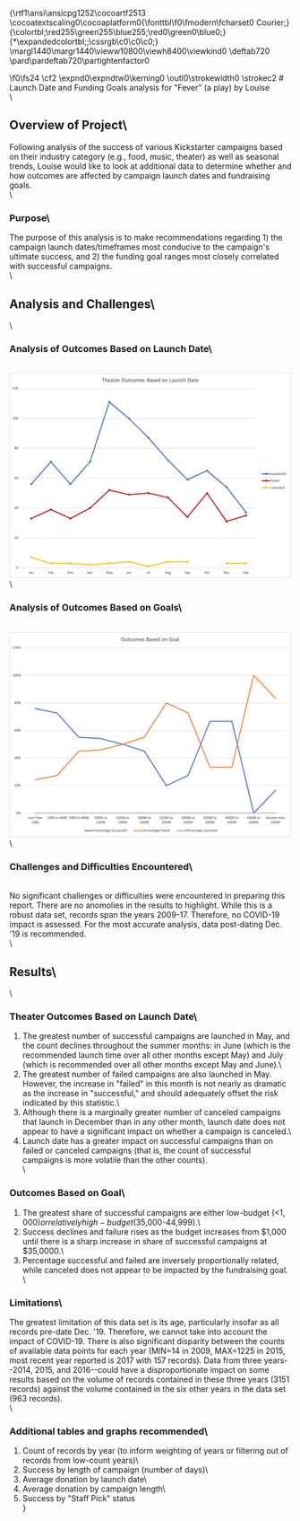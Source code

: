 {\rtf1\ansi\ansicpg1252\cocoartf2513
\cocoatextscaling0\cocoaplatform0{\fonttbl\f0\fmodern\fcharset0 Courier;}
{\colortbl;\red255\green255\blue255;\red0\green0\blue0;}
{\*\expandedcolortbl;;\cssrgb\c0\c0\c0;}
\margl1440\margr1440\vieww10800\viewh8400\viewkind0
\deftab720
\pard\pardeftab720\partightenfactor0

\f0\fs24 \cf2 \expnd0\expndtw0\kerning0
\outl0\strokewidth0 \strokec2 # Launch Date and Funding Goals analysis for "Fever" (a play) by Louise\
\
## Overview of Project\
Following analysis of the success of various Kickstarter campaigns based on their industry category (e.g., food, music, theater) as well as seasonal trends, Louise would like to look at additional data to determine whether and how outcomes are affected by campaign launch dates and fundraising goals.\
\
### Purpose\
The purpose of this analysis is to make recommendations regarding 1) the campaign launch dates/timeframes most conducive to the campaign's ultimate success, and 2) the funding goal ranges most closely correlated with successful campaigns.\
\
## Analysis and Challenges\
\
### Analysis of Outcomes Based on Launch Date\
\
![Theater_Outcomes_vs_Launch.png](https://github.com/crkaide/kickstarter-analysis/blob/main/Theater_Outcomes_vs_Launch.png?raw=true)\
\
### Analysis of Outcomes Based on Goals\
\
![Outcomes_vs_Goals.png](https://github.com/crkaide/kickstarter-analysis/blob/main/Outcomes_vs_Goals.png?raw=true)\
\
### Challenges and Difficulties Encountered\
\
No significant challenges or difficulties were encountered in preparing this report.  There are no anomolies in the results to highlight.  While this is a robust data set, records span the years 2009-17.  Therefore, no COVID-19 impact is assessed.  For the most accurate analysis, data post-dating Dec. '19 is recommended.\
\
## Results\
\
### Theater Outcomes Based on Launch Date\
1. The greatest number of successful campaigns are launched in May, and the count declines throughout the summer months:  in June (which is the recommended launch time over all other months except May) and July (which is recommended over all other months except May and June).\
2. The greatest number of failed campaigns are also launched in May.  However, the increase in "failed" in this month is not nearly as dramatic as the increase in "successful," and should adequately offset the risk indicated by this statistic.\
3. Although there is a marginally greater number of canceled campaigns that launch in December than in any other month, launch date does not appear to have a significant impact on whether a campaign is canceled.\
4. Launch date has a greater impact on successful campaigns than on failed or canceled campaigns (that is, the count of successful campaigns is more volatile than the other counts).\
\
### Outcomes Based on Goal\
1. The greatest share of successful campaigns are either low-budget  (<$1,000) or relatively high-budget ($35,000-44,999).\
2. Success declines and failure rises as the budget increases from $1,000 until there is a sharp increase in share of successful campaigns at $35,0000.\
3. Percentage successful and failed are inversely proportionally related, while canceled does not appear to be impacted by the fundraising goal.\
\
### Limitations\
The greatest limitation of this data set is its age, particularly insofar as all records pre-date Dec. '19.  Therefore, we cannot take into account the impact of COVID-19.  There is also significant disparity between the counts of available data points for each year (MIN=14 in 2009, MAX=1225 in 2015, most recent year reported is 2017 with 157 records).  Data from three years--2014, 2015, and 2016--could have a disproportionate impact on some results based on the volume of records contained in these three years (3151 records) against the volume contained in the six other years in the data set (963 records).\
\
### Additional tables and graphs recommended\
1. Count of records by year (to inform weighting of years or filtering out of records from low-count years)\
2. Success by length of campaign (number of days)\
3. Average donation by launch date\
4. Average donation by campaign length\
5. Success by "Staff Pick" status\
}